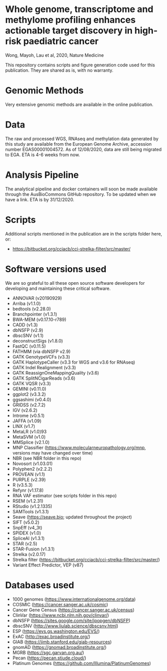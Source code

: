 # Whole genome, transcriptome and methylome profiling enhances actionable target discovery in high-risk paediatric cancer 
Wong, Mayoh, Lau et al, 2020, Nature Medicine

This repository contains scripts and figure generation code used for this publication. They are shared as is, with no warranty.

# Genomic Methods
Very extensive genomic methods are available in the online publication.

# Data
The raw and processed WGS, RNAseq and methylation data generated by this study are available from the European Genome Archive, accession number EGAS00001004572. As of 12/08/2020, data are still being migrated to EGA. ETA is 4-6 weeks from now.

# Analysis Pipeline
The analytical pipeline and docker containers will soon be made available through the AusBioCommons GitHub repository. To be updated when we have a link. ETA is by 31/12/2020.

# Scripts
Additional scripts mentioned in the publication are in the scripts folder here, or:

* https://bitbucket.org/cciacb/cci-strelka-filter/src/master/

# Software versions used
We are so grateful to all these open source software developers for developing and maintaining these critical software.

* ANNOVAR (v20190929)
* Arriba (v1.1.0)
* bedtools (v2.28.0)
* Branchpointer (v1.3.1)
* BWA-MEM (v0.17.10-r789)
* CADD (v1.3)
* dbNSFP (v2.9)
* dbscSNV (v1.1)
* deconstructSigs (v1.8.0)
* FastQC (v0.11.5)
* FATHMM (via dbNSFP v2.9)
* GATK GenotypeVCFs (v3.3) 
* GATK HaplotypeCaller (v3.3 for WGS and v3.6 for RNAseq) 
* GATK Indel Realignment (v3.3) 
* GATK ReassignOneMappingQuality (v3.6)
* GATK SplitNCigarReads (v3.6) 
* GATK VQSR (v3.3) 
* GEMINI (v0.11.0)
* ggplot2 (v3.3.2)
* ggsashimi (v0.4.0) 
* GRIDSS (v2.7.2)
* IGV (v2.6.2)
* Introme (v0.5.1)
* JAFFA (v1.09)
* LINX (v1.7)
* MetaLR (v1.0)93 
* MetaSVM (v1.0)
* MMSplice (v2.1.0)
* MNP Classifier (https://www.molecularneuropathology.org/mnp, versions may have changed over time)
* NBR (see NBR folder in this repo)
* Novosort (v1.03.01)
* Polyphen2 (v2.2.2)
* PROVEAN (v1.1)
* PURPLE (v2.39)
* R (v3.5.3)
* Refynr (v1.17.8)
* RNA VAF estimator (see scripts folder in this repo)
* RSEM (v1.2.31)
* RStudio (v1.2.1335)
* SAMTools (v1.3.1)
* Seave (https://seave.bio; updated throughout the project)
* SIFT (v5.0.2)
* SnpEff (v4_3t)
* SPIDEX (v1.0)
* SpliceAI (v1.3.1)
* STAR (v2.5)
* STAR-Fusion (v1.3.1)
* Strelka (v2.0.17)
* Strelka filter (https://bitbucket.org/cciacb/cci-strelka-filter/src/master/)
* Variant Effect Predictor, VEP (v87)

# Databases used
* 1000 genomes (https://www.internationalgenome.org/data)
* COSMIC (https://cancer.sanger.ac.uk/cosmic)
* Cancer Gene Census (https://cancer.sanger.ac.uk/census)
* ClinVar (https://www.ncbi.nlm.nih.gov/clinvar/)
* dbNSFP (https://sites.google.com/site/jpopgen/dbNSFP)
* dbscSNV (http://www.liulab.science/dbscsnv.html)
* ESP (https://evs.gs.washington.edu/EVS/)
* ExAC (http://exac.broadinstitute.org/)
* GIAB (https://jimb.stanford.edu/giab-resources)
* gnomAD (https://gnomad.broadinstitute.org/)
* MGRB (https://sgc.garvan.org.au/)
* Pecan (https://pecan.stjude.cloud/)
* Platinum Genomes (https://github.com/Illumina/PlatinumGenomes)
